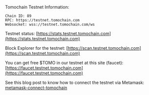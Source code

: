 Tomochain Testnet Information:
```
Chain ID: 89
RPC: https://testnet.tomochain.com
Websocket: wss://testnet.tomochain.com/ws
```

Testnet status: [https://stats.testnet.tomochain.com](https://stats.testnet.tomochain.com)

Block Explorer for the testnet: [https://scan.testnet.tomochain.com](https://scan.testnet.tomochain.com)

You can get free $TOMO in our testnet at this site (faucet): [https://faucet.testnet.tomochain.com](https://faucet.testnet.tomochain.com)

See this blog post to know how to connect the testnet via Metamask: [metamask-connect-tomochain](https://medium.com/tomochain/tomo-guideline-how-to-connect-metamask-wallet-to-tomochain-f25053361ef)
